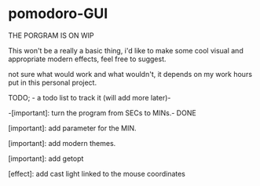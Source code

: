 # pomodoro-GUI
THE PORGRAM IS ON WIP

This won't be a really a basic thing, i'd like to make some cool visual and appropriate modern effects, feel free to suggest. 

not sure what would work and what wouldn't, it depends on my work hours put in this personal project.


TODO; - a todo list to track it (will add more later)-


-[important]: turn the program from SECs to MINs.- DONE

[important]: add parameter for the MIN.

[important]: add modern themes.

[important]: add getopt

[effect]: add cast light linked to the mouse coordinates 

